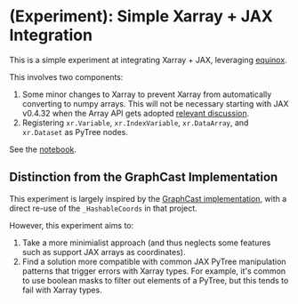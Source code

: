 # (Experiment): Simple Xarray + JAX Integration

This is a simple experiment at integrating Xarray + JAX, leveraging [equinox](https://github.com/patrick-kidger/equinox).

This involves two components:
1. Some minor changes to Xarray to prevent Xarray from automatically converting to numpy arrays. This will not be necessary starting with JAX v0.4.32 when the Array API gets adopted [relevant discussion](https://github.com/pydata/xarray/issues/7848#issuecomment-2336411994).
2. Registering `xr.Variable`, `xr.IndexVariable`, `xr.DataArray`, and `xr.Dataset` as PyTree nodes.

See the [notebook](./example.ipynb).

## Distinction from the GraphCast Implementation
This experiment is largely inspired by the [GraphCast implementation](https://github.com/google-deepmind/graphcast/blob/main/graphcast/xarray_jax.py), with a direct re-use of the `_HashableCoords` in that project.

However, this experiment aims to:
1. Take a more minimialist approach (and thus neglects some features such as support JAX arrays as coordinates).
2. Find a solution more compatible with common JAX PyTree manipulation patterns that trigger errors with Xarray types. For example, it's common to use boolean masks to filter out elements of a PyTree, but this tends to fail with Xarray types.